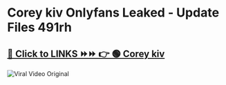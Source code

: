 
 # Corey kiv Onlyfans Leaked - Update Files 491rh

## <h2><a href="https://clipsfans.com/Corey_kiv&ref=git">🔗 Click to LINKS ⏩⏩ 👉 🟢 Corey kiv </a></h2>

<a href="https://clipsfans.com/Corey_kiv&ref=git" rel="nofollow" data-target="animated-image.originalLink"><img src="https://i.ibb.co.com/xMMVF88/686577567.gif" alt="Viral Video Original" style="max-width: 100%; display: inline-block;" data-target="animated-image.originalImage"></a>

